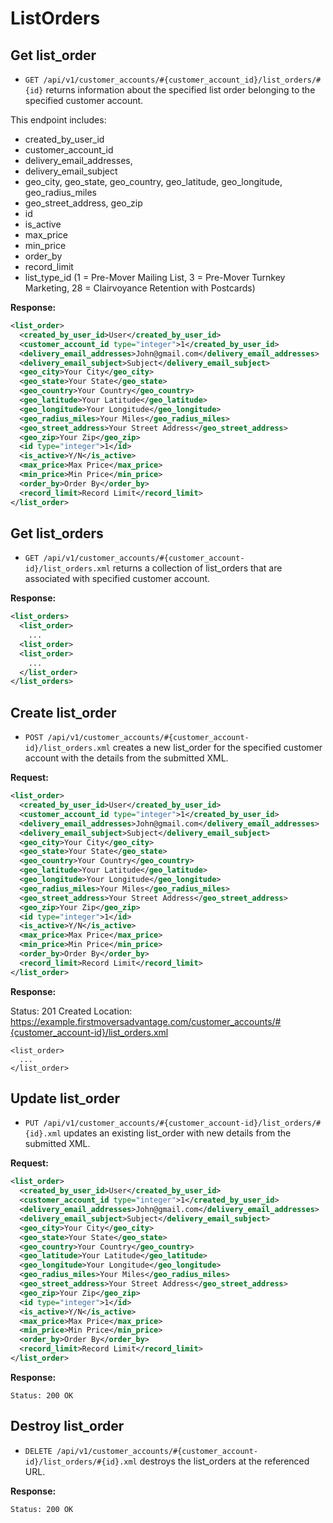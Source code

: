 ListOrders
==========

<!-- 
    customer_account_list_orders GET    /customer_accounts/:customer_account_id/list_orders(.:format)         list_orders#index
                                 POST   /customer_accounts/:customer_account_id/list_orders(.:format)        list_orders#create
 new_customer_account_list_order GET    /customer_accounts/:customer_account_id/list_orders/new(.:format)     list_orders#new
edit_customer_account_list_order GET    /customer_accounts/:customer_account_id/list_orders/:id/edit(.:format)list_orders#edit
     customer_account_list_order GET    /customer_accounts/:customer_account_id/list_orders/:id(.:format)     list_orders#show
                                 PUT    /customer_accounts/:customer_account_id/list_orders/:id(.:format)    list_orders#update
                                 DELETE /customer_accounts/:customer_account_id/list_orders/:id(.:format)   list_orders#destroy


              shared_list_orders GET    /shared_list_orders(.:format)          shared_list_orders#index
                                 POST   /shared_list_orders(.:format)          shared_list_orders#create
           new_shared_list_order GET    /shared_list_orders/new(.:format)      shared_list_orders#new
          edit_shared_list_order GET    /shared_list_orders/:id/edit(.:format) shared_list_orders#edit
               shared_list_order GET    /shared_list_orders/:id(.:format)      shared_list_orders#show
                                 PUT    /shared_list_orders/:id(.:format)      shared_list_orders#update
                                 DELETE /shared_list_orders/:id(.:format)      shared_list_orders#destroy -->


Get list_order
-----------

* `GET /api/v1/customer_accounts/#{customer_account_id}/list_orders/#{id}` returns information about the specified list order belonging to the specified customer account.

This endpoint includes:

* created_by_user_id
* customer_account_id
* delivery_email_addresses, 
* delivery_email_subject
* geo_city, geo_state, geo_country, geo_latitude, geo_longitude, geo_radius_miles
* geo_street_address, geo_zip
* id
* is_active
* max_price
* min_price
* order_by
* record_limit
* list_type_id (1 = Pre-Mover Mailing List, 3 = Pre-Mover Turnkey Marketing, 28 = Clairvoyance Retention with Postcards)


**Response:**

``` xml
<list_order>
  <created_by_user_id>User</created_by_user_id>	
  <customer_account_id type="integer">1</created_by_user_id>	
  <delivery_email_addresses>John@gmail.com</delivery_email_addresses>
  <delivery_email_subject>Subject</delivery_email_subject>
  <geo_city>Your City</geo_city>
  <geo_state>Your State</geo_state>
  <geo_country>Your Country</geo_country>
  <geo_latitude>Your Latitude</geo_latitude>
  <geo_longitude>Your Longitude</geo_longitude>
  <geo_radius_miles>Your Miles</geo_radius_miles>
  <geo_street_address>Your Street Address</geo_street_address>
  <geo_zip>Your Zip</geo_zip>	
  <id type="integer">1</id>
  <is_active>Y/N</is_active>
  <max_price>Max Price</max_price>
  <min_price>Min Price</min_price>
  <order_by>Order By</order_by>
  <record_limit>Record Limit</record_limit>
</list_order>
```


Get list_orders
-------------

* `GET /api/v1/customer_accounts/#{customer_account-id}/list_orders.xml` returns a collection of list_orders that are associated with specified customer account.

**Response:**

``` xml
<list_orders>
  <list_order>
    ...
  <list_order>
  <list_order>
    ...
  </list_order>
</list_orders>
```


Create list_order
--------------

* `POST /api/v1/customer_accounts/#{customer_account-id}/list_orders.xml` creates a new list_order for the specified customer account with the details from the submitted XML.
								

**Request:**

``` xml
<list_order>
  <created_by_user_id>User</created_by_user_id>	
  <customer_account_id type="integer">1</created_by_user_id>	
  <delivery_email_addresses>John@gmail.com</delivery_email_addresses>
  <delivery_email_subject>Subject</delivery_email_subject>
  <geo_city>Your City</geo_city>
  <geo_state>Your State</geo_state>
  <geo_country>Your Country</geo_country>
  <geo_latitude>Your Latitude</geo_latitude>
  <geo_longitude>Your Longitude</geo_longitude>
  <geo_radius_miles>Your Miles</geo_radius_miles>
  <geo_street_address>Your Street Address</geo_street_address>
  <geo_zip>Your Zip</geo_zip>	
  <id type="integer">1</id>
  <is_active>Y/N</is_active>
  <max_price>Max Price</max_price>
  <min_price>Min Price</min_price>
  <order_by>Order By</order_by>
  <record_limit>Record Limit</record_limit>
</list_order>
```

**Response:**

Status: 201 Created
Location: https://example.firstmoversadvantage.com/customer_accounts/#{customer_account-id}/list_orders.xml

	<list_order>
	  ...
	</list_order>


Update list_order
--------------

* `PUT /api/v1/customer_accounts/#{customer_account-id}/list_orders/#{id}.xml` updates an existing list_order with new details from the submitted XML.


**Request:**

``` xml
<list_order>
  <created_by_user_id>User</created_by_user_id>	
  <customer_account_id type="integer">1</created_by_user_id>	
  <delivery_email_addresses>John@gmail.com</delivery_email_addresses>
  <delivery_email_subject>Subject</delivery_email_subject>
  <geo_city>Your City</geo_city>
  <geo_state>Your State</geo_state>
  <geo_country>Your Country</geo_country>
  <geo_latitude>Your Latitude</geo_latitude>
  <geo_longitude>Your Longitude</geo_longitude>
  <geo_radius_miles>Your Miles</geo_radius_miles>
  <geo_street_address>Your Street Address</geo_street_address>
  <geo_zip>Your Zip</geo_zip>	
  <id type="integer">1</id>
  <is_active>Y/N</is_active>
  <max_price>Max Price</max_price>
  <min_price>Min Price</min_price>
  <order_by>Order By</order_by>
  <record_limit>Record Limit</record_limit>
</list_order>
```


**Response:**

    Status: 200 OK


Destroy list_order
---------------

* `DELETE /api/v1/customer_accounts/#{customer_account-id}/list_orders/#{id}.xml` destroys the list_orders at the referenced URL.

**Response:**

    Status: 200 OK
